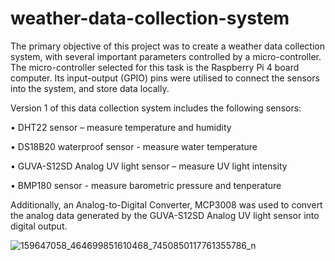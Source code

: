 # weather-data-collection-system

The primary objective of this project was to create a weather data collection system, with several important parameters controlled by a micro-controller. The micro-controller selected for this task is the Raspberry Pi 4 board computer. Its input-output (GPIO) pins were utilised to connect the sensors into the system, and store data locally. 

Version 1 of this data collection system includes the following sensors:

•	DHT22 sensor – measure temperature and humidity 

•	DS18B20 waterproof sensor - measure water temperature

•	GUVA-S12SD Analog UV light sensor – measure UV light intensity

•	BMP180 sensor - measure barometric pressure and tenperature

Additionally, an Analog-to-Digital Converter, MCP3008 was used to convert the analog data generated by the GUVA-S12SD Analog UV light sensor into digital output. 

![159647058_464699851610468_7450850117761355786_n](https://user-images.githubusercontent.com/75569804/110720481-be893100-8262-11eb-9b78-b6917715c740.jpg)
